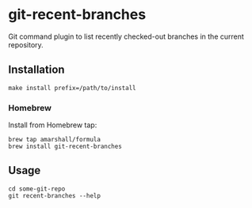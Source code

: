# git-recent-branches

Git command plugin to list recently checked-out branches in the current repository.

## Installation

```
make install prefix=/path/to/install
```

### Homebrew

Install from Homebrew tap:

```
brew tap amarshall/formula
brew install git-recent-branches
```

## Usage

```
cd some-git-repo
git recent-branches --help
```
